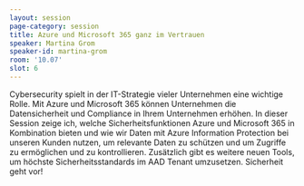 ```yaml
---
layout: session
page-category: session
title: Azure und Microsoft 365 ganz im Vertrauen
speaker: Martina Grom
speaker-id: martina-grom
room: '10.07'
slot: 6
---
```


Cybersecurity spielt in der IT-Strategie vieler Unternehmen eine wichtige Rolle. Mit Azure und Microsoft 365 können Unternehmen die Datensicherheit und Compliance in Ihrem Unternehmen erhöhen. In dieser Session zeige ich, welche Sicherheitsfunktionen Azure und Microsoft 365 in Kombination bieten und wie wir Daten mit Azure Information Protection bei unseren Kunden nutzen, um relevante Daten zu schützen und um Zugriffe zu ermöglichen und zu kontrollieren. Zusätzlich gibt es weitere neuen Tools, um höchste Sicherheitsstandards im AAD Tenant umzusetzen. Sicherheit geht vor!